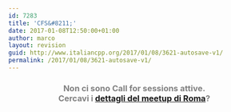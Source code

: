 ```yaml
---
id: 7283
title: 'CFS&#8211;'
date: 2017-01-08T12:50:00+01:00
author: marco
layout: revision
guid: http://www.italiancpp.org/2017/01/08/3621-autosave-v1/
permalink: /2017/01/08/3621-autosave-v1/
---
```

<h3 style="text-align: center;">
  <span style="color: #808080;">Non ci sono Call for sessions attive.<br /> Cercavi i <a href="http://www.italiancpp.org/event/meetup-roma-2015/">dettagli del meetup di Roma</a>?</span>
</h3>